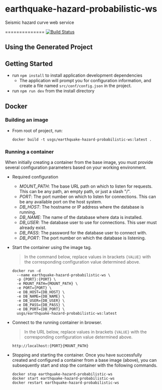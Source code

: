 # earthquake-hazard-probabilistic-ws
Seismic hazard curve web service

==============
[![Build Status](https://travis-ci.org/usgs/earthquake-hazard-probabilistic-ws.svg?branch=master)](https://travis-ci.org/usgs/earthquake-hazard-probabilistic-ws)

Using the Generated Project
---------------------------

## Getting Started
- run `npm install` to install application development dependencies
    - The application will prompt you for configuration information,
      and create a file named `src/conf/config.json` in the project.
- run `npm run dev` from the install directory


## Docker

### Building an image

- From root of project, run:
    ```
    docker build -t usgs/earthquake-hazard-probabilistic-ws:latest .
    ```

### Running a container

When initially creating a container from the base image, you must provide
several configuration parameters based on your working environment.

- Required configuration
  - *MOUNT_PATH*: The base URL path on which to listen for requests. This can
                  be any path, an empty path, or just a slash "/".
  - *PORT*: The port number on which to listen for connections. This can be
            any available port on the host system.
  - *DB_HOST*: The hostname or IP address where the database is running.
  - *DB_NAME*: The name of the database where data is installed.
  - *DB_USER*: The database user to use for connections. This user must
               already exist.
  - *DB_PASS*: The password for the database user to connect with.
  - *DB_PORT*: The port number on which the database is listening.

- Start the container using the image tag.

  > In the command below, replace values in brackets `{VALUE}` with the
  > corresponding configuration value determined above.

    ```
    docker run -d
      --name earthquake-hazard-probabilistic-ws \
      -p {PORT}:{PORT} \
      -e MOUNT_PATH={MOUNT_PATH} \
      -e PORT={PORT} \
      -e DB_HOST={DB_HOST} \
      -e DB_NAME={DB_NAME} \
      -e DB_USER={DB_USER} \
      -e DB_PASS={DB_PASS} \
      -e DB_PORT={DB_PORT} \
      usgs/earthquake-hazard-probabilistic-ws:latest
    ```

- Connect to the running container in browser.

  > In the URL below, replace values in brackets `{VALUE}` with the
  > corresponding configuration value determined above.

  ```
  http://localhost:{PORT}{MOUNT_PATH}
  ```

- Stopping and starting the container. Once you have successfully created
  and configured a container from a base image (above), you can subsequently
  start and stop the container with the following commands.
  ```
  docker stop earthquake-hazard-probabilistic-ws
  docker start earthquake-hazard-probabilistic-ws
  docker restart earthquake-hazard-probabilistic-ws
  ```
